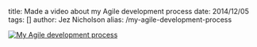 title: Made a video about my Agile development process
date: 2014/12/05
tags: []
author: Jez Nicholson
alias: /my-agile-development-process

[![My Agile development process](http://img.youtube.com/vi/71KtMgRUiY8/0.jpg)](http://www.youtube.com/watch?v=71KtMgRUiY8)